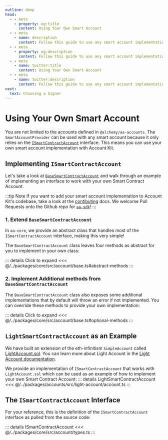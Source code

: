 ```yaml
---
outline: deep
head:
  - - meta
    - property: og:title
      content: Using Your Own Smart Account
  - - meta
    - name: description
      content: Follow this guide to use any smart account implementation you want with Account Kit, a vertically integrated stack for building apps that support ERC-4337.
  - - meta
    - property: og:description
      content: Follow this guide to use any smart account implementation you want with Account Kit, a vertically integrated stack for building apps that support ERC-4337.
  - - meta
    - name: twitter:title
      content: Using Your Own Smart Account
  - - meta
    - name: twitter:description
      content: Follow this guide to use any smart account implementation you want with Account Kit, a vertically integrated stack for building apps that support ERC-4337.
next:
  text: Choosing a Signer
---
```


# Using Your Own Smart Account

You are not limited to the accounts defined in `@alchemy/aa-accounts`. The `SmartAccountProvider` can be used with any smart account because it only relies on the [`ISmartContractAccount`](https://github.com/alchemyplatform/aa-sdk/blob/main/packages/core/src/account/types.ts#L8) interface. This means you can use your own smart account implementation with Account Kit.

## Implementing `ISmartContractAccount`

Let's take a look at [`BaseSmartContractAccount`](https://github.com/alchemyplatform/aa-sdk/blob/main/packages/core/src/account/base.ts) and walk through an example of implementing an interface to work with your own Smart Contract Account.

:::tip Note
If you want to add your smart account implementation to Account Kit's codebase, take a look at the [contibuting](/smart-accounts/accounts/contributing) docs. We welcome Pull Requests onto the Github repo for [`aa-sdk`](https://github.com/alchemyplatform/aa-sdk)!
:::

### 1. Extend `BaseSmartContractAccount`

In `aa-core`, we provide an abstract class that handles most of the `ISmartContractAccount` interface, making this very simple!

The `BaseSmartContractAccount` class leaves four methods as abstract for you to implement in your own class:

::: details Click to expand
<<< @/../packages/core/src/account/base.ts#abstract-methods
:::

### 2. Implement Additional methods from `BaseSmartContractAccount`

The `BaseSmartContractAccount` class also exposes some additional implementations that by default will throw an error if not implemented. You can override these methods to provide your own implementation:

::: details Click to expand
<<< @/../packages/core/src/account/base.ts#optional-methods
:::

## `LightSmartContractAccount` as an Example

We have built an extension of the eth-infinitism `SimpleAccount` called [LightAccount.sol](https://github.com/alchemyplatform/light-account/blob/main/src/LightAccount.sol). You can learn more about Light Account in the [Light Account documentation](/smart-accounts/accounts/guides/light-account).

We provide an implementation of `ISmartContractAccount` that works with `LightAccount.sol` which can be used as an example of how to implement your own Smart Contract Account:
::: details LightSmartContractAccount
<<< @/../packages/accounts/src/light-account/account.ts
:::

## The `ISmartContractAccount` Interface

For your reference, this is the definition of the `ISmartContractAccount` interface as pulled from the source code:

::: details ISmartContractAccount
<<< @/../packages/core/src/account/types.ts
:::
